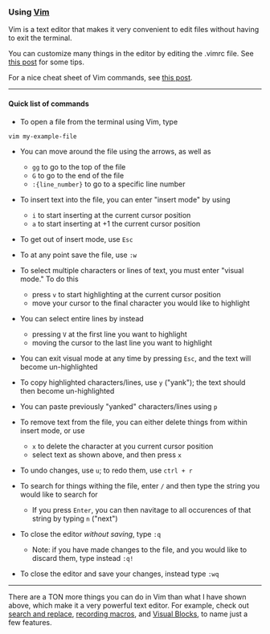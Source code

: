 ### Using [Vim](https://www.vim.org/)

Vim is a text editor that makes it very convenient to edit files without having to exit the terminal. 

You can customize many things in the editor by editing the .vimrc file. See [this post](https://dougblack.io/words/a-good-vimrc.html) for some tips.

For a nice cheat sheet of Vim commands, see [this post](https://devhints.io/vim).

---

#### Quick list of commands

* To open a file from the terminal using Vim, type 

```
vim my-example-file
```

* You can move around the file using the arrows, as well as

    * `gg` to go to the top of the file
    * `G` to go to the end of the file
    * `:{line_number}` to go to a specific line number

* To insert text into the file, you can enter "insert mode" by using
    * `i` to start inserting at the current cursor position
    * `a` to start inserting at +1 the current cursor position
    
* To get out of insert mode, use `Esc`

* To at any point save the file, use `:w`

* To select multiple characters or lines of text, you must enter "visual mode." To do this
    * press `v` to start highlighting at the current cursor position
    * move your cursor to the final character you would like to highlight

* You can select entire lines by instead
    * pressing `V` at the first line you want to highlight
    * moving the cursor to the last line you want to highlight

* You can exit visual mode at any time by pressing `Esc`, and the text will become un-highlighted

* To copy highlighted characters/lines, use `y` ("yank"); the text should then become un-highlighted

* You can paste previously "yanked" characters/lines using `p`

* To remove text from the file, you can either delete things from within insert mode, or use
    * `x` to delete the character at you current cursor position
    * select text as shown above, and then press `x`

* To undo changes, use `u`; to redo them, use `ctrl + r`

* To search for things withing the file, enter `/` and then type the string you would like to search for
    * If you press `Enter`, you can then navitage to all occurences of that string by typing `n` ("next")

* To close the editor *without saving*, type `:q`
    * Note: if you have made changes to the file, and you would like to discard them, type instead `:q!`
    
* To close the editor and save your changes, instead type `:wq`

---

There are a TON more things you can do in Vim than what I have shown above, which make it a very powerful text editor. For example, check out [search and replace](https://vim.fandom.com/wiki/Search_and_replace), [recording macros](https://vim.fandom.com/wiki/Macros), and [Visual Blocks](https://www.youtube.com/watch?v=Ydzw70SvF-g), to name just a few features.
